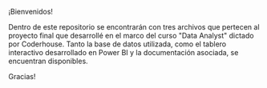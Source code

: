 ¡Bienvenidos!

Dentro de este repositorio se encontrarán con tres archivos que pertecen al proyecto final que desarrollé en el marco del curso "Data Analyst" dictado por Coderhouse. Tanto la base de datos utilizada, como el tablero interactivo desarrollado en Power BI y la documentación asociada, se encuentran disponibles.

Gracias!
